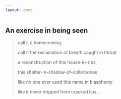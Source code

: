 ```yaml
---
layout:	post
---
```


## An exercise in being seen

> call it a homecoming.
>
> call it the reclamation of breath caught in throat
>
> a reconstruction of this house-in-ribs,
>
> this shelter-in-shadow-of-collarbones 
>
> like no one ever used this name in blasphemy
>
> like it never dripped from cracked lips...

